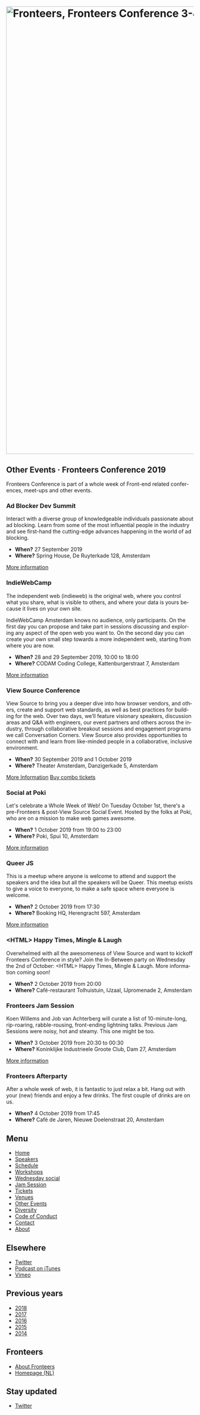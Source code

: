 <!DOCTYPE html>
<!-- Handcrafted with ❤️, by Krijn -->
<html lang="nl">
 <head>
  <meta charset="utf-8">
  <title lang="en">Other Events · Fronteers Conference 2019 · Fronteers</title>
  <meta name="viewport" content="width=device-width,initial-scale=1">
  <link rel="stylesheet" href="/_css/fronteers.css?v=2023">
  <link rel="icon" href="/favicon.ico">
  <link rel="alternate" type="application/rss+xml" href="http://feeds.feedburner.com/FronteersWeblog" title="Fronteers weblog">
  <link rel="alternate" type="application/rss+xml" href="http://feeds.feedburner.com/FronteersWeblogLaatsteReacties" title="Fronteers weblog: laatste reacties">
  <link rel="alternate" type="application/rss+xml" href="http://feeds.feedburner.com/FronteersBijeenkomsten" title="Fronteers bijeenkomsten">
  <link rel="alternate" type="application/rss+xml" href="http://feeds.feedburner.com/FronteersVacaturebank" title="Fronteers vacaturebank">
  <link rel="alternate" type="application/rss+xml" href="http://feeds.feedburner.com/FronteersWorkshops" title="Fronteers workshops">
  <link rel="me" href="https://front-end.social/@fronteers">
  <link rel="alternate" type="application/rss+xml" href="http://feeds.feedburner.com/FronteersCongres" title="Fronteers conference">
  <link rel="shortlink" href="http://frnt.rs/p2309">
  <link rel="stylesheet" href="/_downloads/conference/2019/main.css?v4">
 </head>
 <body id="fronteers-nl" class="page-other-events">
  <div id="container">
   <div id="main">
    <h1><a href="/congres/2019"><img src="/_img/congres/2019/fronteersconf19.png" width="1200" alt="Fronteers, Fronteers Conference 3-4 October 2019 Amsterdam"></a></h1>
    <div class="section" lang="en">
     <h2>Other Events · Fronteers Conference 2019</h2>
     <p>Fronteers Conference is part of a whole week of Front-end related conferences, meet-ups and other events.</p>
    </div>
    <div class="section odd" lang="en">
     <h3>Ad Blocker Dev Summit</h3>
     <p>Interact with a diverse group of knowledgeable individuals passionate about ad blocking. Learn from some of the most influential people in the industry and see first-hand the cutting-edge advances happening in the world of ad blocking.</p>
     <ul>
      <li><strong>When?</strong> 27 September 2019</li>
      <li><strong>Where?</strong> Spring House, De Ruyterkade 128, Amsterdam</li>
     </ul>
     <p><a href="https://adblockerdevsummit.com">More information</a></p>
    </div>
    <div class="section" lang="en">
     <h3>IndieWebCamp</h3>
     <p>The independent web (indieweb) is the original web, where you control what you share, what is visible to others, and where your data is yours because it lives on your own site.</p>
     <p>IndieWebCamp Amsterdam knows no audience, only participants. On the first day you can propose and take part in sessions discussing and exploring any aspect of the open web you want to. On the second day you can create your own small step towards a more independent web, starting from where you are now.</p>
     <ul>
      <li><strong>When?</strong> 28 and 29 September 2019, 10:00 to 18:00</li>
      <li><strong>Where?</strong> CODAM Coding College, Kattenburgerstraat 7, Amsterdam</li>
     </ul>
     <p><a href="https://indiewebcamp.nl">More information</a></p>
    </div>
    <div class="section odd" lang="en">
     <h3>View Source Conference</h3>
     <p>View Source to bring you a deeper dive into how browser vendors, and others, create and support web standards, as well as best practices for building for the web. Over two days, we’ll feature visionary speakers, discussion areas and Q&amp;A with engineers, our event partners and others across the industry, through collaborative breakout sessions and engagement programs we call Conversation Corners. View Source also provides opportunities to connect with and learn from like-minded people in a collaborative, inclusive environment.</p>
     <ul>
      <li><strong>When?</strong> 30 September 2019 and 1 October 2019</li>
      <li><strong>Where?</strong> Theater Amsterdam, Danzigerkade 5, Amsterdam</li>
     </ul>
     <p><a href="https://2019.viewsourceconf.org/">More Information</a> <a href="https://fronteers.nl/congres/2019/tickets">Buy combo tickets</a></p>
    </div>
    <div class="section" lang="en">
     <h3>Social at Poki</h3>
     <p>Let's celebrate a Whole Week of Web! On Tuesday October 1st, there's a pre-Fronteers &amp; post-View Source Social Event. Hosted by the folks at Poki, who are on a mission to make web games awesome.</p>
     <ul>
      <li><strong>When?</strong> 1 October 2019 from 19:00 to 23:00</li>
      <li><strong>Where?</strong> Poki, Spui 10, Amsterdam</li>
     </ul>
     <p><a href="https://ti.to/mdn/view-source-amsterdam-2019-day2-social">More information</a></p>
    </div>
    <div class="section odd" lang="en">
     <h3>Queer JS</h3>
     <p>This is a meetup where anyone is welcome to attend and support the speakers and the idea but all the speakers will be Queer. This meetup exists to give a voice to everyone, to make a safe space where everyone is welcome.</p>
     <ul>
      <li><strong>When?</strong> 2 October 2019 from 17:30</li>
      <li><strong>Where?</strong> Booking HQ, Herengracht 597, Amsterdam</li>
     </ul>
     <p><a href="https://queerjs.com/amsterdam/">More information</a></p>
    </div>
    <div class="section" lang="en">
     <h3>&lt;HTML&gt; Happy Times, Mingle &amp; Laugh</h3>
     <p>Overwhelmed with all the awesomeness of View Source and want to kickoff Fronteers Conference in style? Join the In-Between party on Wednesday the 2nd of October: &lt;HTML&gt; Happy Times, Mingle &amp; Laugh. More information coming soon!</p>
     <ul>
      <li><strong>When?</strong> 2 October 2019 from 20:00</li>
      <li><strong>Where?</strong> Café-restaurant Tolhuistuin, IJzaal, IJpromenade 2, Amsterdam</li>
     </ul>
    </div>
    <div class="section odd" lang="en">
     <h3>Fronteers Jam Session</h3>
     <p>Koen Willems and Job van Achterberg will curate a list of 10-minute-long, rip-roaring, rabble-rousing, front-ending lightning talks. Previous Jam Sessions were noisy, hot and steamy. This one might be too.</p>
     <ul>
      <li><strong>When?</strong> 3 October 2019 from 20:30 to 00:30</li>
      <li><strong>Where?</strong> Koninklijke Industrieele Groote Club, Dam 27, Amsterdam</li>
     </ul>
     <p><a href="https://fronteers.nl/congres/2019/jam-session">More information</a></p>
    </div>
    <div class="section" lang="en">
     <h3>Fronteers Afterparty</h3>
     <p>After a whole week of web, it is fantastic to just relax a bit. Hang out with your (new) friends and enjoy a few drinks. The first couple of drinks are on us.</p>
     <ul>
      <li><strong>When?</strong> 4 October 2019 from 17:45</li>
      <li><strong>Where?</strong> Café de Jaren, Nieuwe Doelenstraat 20, Amsterdam</li>
     </ul>
    </div>
   </div>
   <div id="submenu">
    <div id="conference-menu" lang="en">
     <h2>Menu</h2>
     <ul>
      <li><a href="/congres/2019">Home</a></li>
      <li><a href="/congres/2019/speakers" title="Speakers · Fronteers Conference 2019">Speakers</a></li>
      <li><a href="/congres/2019/schedule" title="Schedule · Fronteers Conference 2019">Schedule</a></li>
      <li><a href="/congres/2019/workshops" title="Workshops · Fronteers Conference 2019">Workshops</a></li>
      <li><a href="/congres/2019/wednesday-social" title="Wednesday social · Fronteers Conference 2019">Wednesday social</a></li>
      <li><a href="/congres/2019/jam-session" title="Jam Session · Fronteers Conference 2019">Jam Session</a></li>
      <li><a href="/congres/2019/tickets" title="Tickets · Fronteers Conference 2019">Tickets</a></li>
      <li><a href="/congres/2019/venues" title="Venues · Fronteers Conference 2019">Venues</a></li>
      <li class="current"><a href="/congres/2019/other-events" title="Other Events · Fronteers Conference 2019" class="current">Other Events</a></li>
      <li><a href="/congres/2019/diversity" title="Diversity · Fronteers Conference 2019">Diversity</a></li>
      <li><a href="/congres/2019/code-of-conduct" title="Code of Conduct · Fronteers Conference 2019">Code of Conduct</a></li>
      <li><a href="/congres/2019/contact" title="Contact · Fronteers Conference 2019">Contact</a></li>
      <li><a href="/congres/2019/about" title="About · Fronteers Conference 2019">About</a></li>
     </ul>
    </div>
    <div lang="en">
     <h2>Elsewhere</h2>
     <ul>
      <li><a href="https://twitter.com/FronteersConf">Twitter</a></li>
      <li><a href="https://itunes.apple.com/nl/podcast/fronteers-videos/id1136212068?l=en">Podcast on iTunes</a></li>
      <li><a href="https://vimeo.com/fronteers/videos">Vimeo</a></li>
     </ul>
    </div>
    <div lang="en">
     <h2>Previous years</h2>
     <ul>
      <li><a href="/congres/2018">2018</a></li>
      <li><a href="/congres/2017">2017</a></li>
      <li><a href="/congres/2016">2016</a></li>
      <li><a href="/congres/2015">2015</a></li>
      <li><a href="/congres/2014">2014</a></li>
     </ul>
    </div>
    <div lang="en">
     <h2>Fronteers</h2>
     <ul>
      <li><a href="/about">About Fronteers</a></li>
      <li><a href="/">Homepage (NL)</a></li>
     </ul>
    </div>
    <div id="feeds" lang="en">
     <h2>Stay updated</h2>
     <ul>
      <li><a href="https://twitter.com/FronteersConf">Twitter</a></li>
     </ul>
    </div>
   </div>
  </div>
  <script src="/_downloads/conference/2019/main.js"></script>
 </body>
</html>
